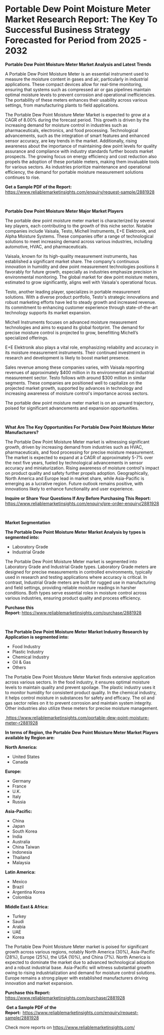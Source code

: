 <p><h1>Portable Dew Point Moisture Meter Market Research Report: The Key To Successful Business Strategy Forecasted for Period from 2025 - 2032</h1></p><p><strong>Portable Dew Point Moisture Meter Market Analysis and Latest Trends</strong></p>
<p><p>A Portable Dew Point Moisture Meter is an essential instrument used to measure the moisture content in gases and air, particularly in industrial applications. These compact devices allow for real-time monitoring, ensuring that systems such as compressed air or gas pipelines maintain optimal moisture levels to prevent corrosion and operational inefficiencies. The portability of these meters enhances their usability across various settings, from manufacturing plants to field applications.</p><p>The Portable Dew Point Moisture Meter Market is expected to grow at a CAGR of 8.00% during the forecast period. This growth is driven by the increasing demand for moisture control in industries such as pharmaceuticals, electronics, and food processing. Technological advancements, such as the integration of smart features and enhanced sensor accuracy, are key trends in the market. Additionally, rising awareness about the importance of maintaining dew point levels for quality assurance and compliance with industry standards further boosts market prospects. The growing focus on energy efficiency and cost reduction also propels the adoption of these portable meters, making them invaluable tools for various sectors. As industries prioritize maintenance and operational efficiency, the demand for portable moisture measurement solutions continues to rise.</p></p>
<p><strong>Get a Sample PDF of the Report:&nbsp;</strong> <a href="https://www.reliablemarketinsights.com/enquiry/request-sample/2881928?utm_campaign=2206&utm_medium=2&utm_source=Github&utm_content=ia&utm_term=12032025&utm_id=portable-dew-point-moisture-meter">https://www.reliablemarketinsights.com/enquiry/request-sample/2881928</a></p>
<p>&nbsp;</p>
<p><strong>Portable Dew Point Moisture Meter Major Market Players</strong></p>
<p><p>The portable dew point moisture meter market is characterized by several key players, each contributing to the growth of this niche sector. Notable companies include Vaisala, Testo, Michell Instruments, E+E Elektronik, and Alpha Moisture Systems. These companies offer a range of technological solutions to meet increasing demand across various industries, including automotive, HVAC, and pharmaceuticals.</p><p>Vaisala, known for its high-quality measurement instruments, has established a significant market share. The company's continuous innovation in humidity and dew point measurement technologies positions it favorably for future growth, especially as industries emphasize precision in environmental monitoring. The global market for dew point moisture meters, estimated to grow significantly, aligns well with Vaisala's operational focus.</p><p>Testo, another leading player, specializes in portable measurement solutions. With a diverse product portfolio, Testo's strategic innovations and robust marketing efforts have led to steady growth and increased revenue. Its commitment to enhancing customer experience through state-of-the-art technology supports its market expansion.</p><p>Michell Instruments focuses on advanced moisture measurement technologies and aims to expand its global footprint. The demand for precise moisture control is projected to grow, benefitting Michell’s specialized offerings. </p><p>E+E Elektronik also plays a vital role, emphasizing reliability and accuracy in its moisture measurement instruments. Their continued investment in research and development is likely to boost market presence.</p><p>Sales revenue among these companies varies, with Vaisala reporting revenues of approximately $400 million in its environmental and industrial measurement sector. Testo follows with around $300 million in similar segments. These companies are positioned well to capitalize on the projected market growth, supported by advances in technology and increasing awareness of moisture control's importance across sectors. </p><p>The portable dew point moisture meter market is on an upward trajectory, poised for significant advancements and expansion opportunities.</p></p>
<p>&nbsp;</p>
<p><strong>What Are The Key Opportunities For Portable Dew Point Moisture Meter Manufacturers?</strong></p>
<p><p>The Portable Dew Point Moisture Meter market is witnessing significant growth, driven by increasing demand from industries such as HVAC, pharmaceuticals, and food processing for precise moisture measurement. The market is expected to expand at a CAGR of approximately 5-7% over the next five years, fueled by technological advancements in sensor accuracy and miniaturization. Rising awareness of moisture control's impact on product quality and safety further propels adoption. Geographically, North America and Europe lead in market share, while Asia-Pacific is emerging as a lucrative region. Future outlook remains positive, with innovations likely to enhance functionality and user experience.</p></p>
<p><strong>Inquire or Share Your Questions If Any Before Purchasing This Report:</strong> <a href="https://www.reliablemarketinsights.com/enquiry/pre-order-enquiry/2881928?utm_campaign=2206&utm_medium=2&utm_source=Github&utm_content=ia&utm_term=12032025&utm_id=portable-dew-point-moisture-meter">https://www.reliablemarketinsights.com/enquiry/pre-order-enquiry/2881928</a></p>
<p>&nbsp;</p>
<p><strong>Market Segmentation</strong></p>
<p><strong>The Portable Dew Point Moisture Meter Market Analysis by types is segmented into:</strong></p>
<p><ul><li>Laboratory Grade</li><li>Industrial Grade</li></ul></p>
<p><p>The Portable Dew Point Moisture Meter market is segmented into Laboratory Grade and Industrial Grade types. Laboratory Grade meters are designed for precise measurements in controlled environments, typically used in research and testing applications where accuracy is critical. In contrast, Industrial Grade meters are built for rugged use in manufacturing and field settings, providing reliable moisture readings in harsher conditions. Both types serve essential roles in moisture control across various industries, ensuring product quality and process efficiency.</p></p>
<p><strong>Purchase this Report:&nbsp;</strong><a href="https://www.reliablemarketinsights.com/purchase/2881928?utm_campaign=2206&utm_medium=2&utm_source=Github&utm_content=ia&utm_term=12032025&utm_id=portable-dew-point-moisture-meter">https://www.reliablemarketinsights.com/purchase/2881928</a></p>
<p>&nbsp;</p>
<p><strong>The Portable Dew Point Moisture Meter Market Industry Research by Application is segmented into:</strong></p>
<p><ul><li>Food Industry</li><li>Plastic Industry</li><li>Chemical Industry</li><li>Oil & Gas</li><li>Others</li></ul></p>
<p><p>The Portable Dew Point Moisture Meter Market finds extensive application across various sectors. In the food industry, it ensures optimal moisture levels to maintain quality and prevent spoilage. The plastic industry uses it to monitor humidity for consistent product quality. In the chemical industry, it helps control moisture in substances for safety and efficacy. The oil and gas sector relies on it to prevent corrosion and maintain system integrity. Other industries also utilize these meters for precise moisture management.</p></p>
<p><a href="https://www.reliablemarketinsights.com/portable-dew-point-moisture-meter-r2881928?utm_campaign=2206&utm_medium=2&utm_source=Github&utm_content=ia&utm_term=12032025&utm_id=portable-dew-point-moisture-meter">&nbsp;https://www.reliablemarketinsights.com/portable-dew-point-moisture-meter-r2881928</a></p>
<p><strong>In terms of Region, the Portable Dew Point Moisture Meter Market Players available by Region are:</strong></p>
<p>
    <p> <strong> North America: </strong>
        <ul>
            <li>United States</li>
            <li>Canada</li>
        </ul>
        </p> 
    <p> <strong> Europe: </strong>
        <ul>
            <li>Germany</li>
            <li>France</li>
            <li>U.K.</li>
            <li>Italy</li>
            <li>Russia</li>
        </ul>
        </p> 
    <p> <strong> Asia-Pacific: </strong>
        <ul>
            <li>China</li>
            <li>Japan</li>
            <li>South Korea</li>
            <li>India</li>
            <li>Australia</li>
            <li>China Taiwan</li>
            <li>Indonesia</li>
            <li>Thailand</li>
            <li>Malaysia</li>
        </ul>
        </p> 
    <p> <strong> Latin America: </strong>
        <ul>
            <li>Mexico</li>
            <li>Brazil</li>
            <li>Argentina Korea</li>
            <li>Colombia</li>
        </ul>
        </p> 
    <p> <strong> Middle East & Africa: </strong>
        <ul>
            <li>Turkey</li>
            <li>Saudi</li>
            <li>Arabia</li>
            <li>UAE</li>
            <li>Korea</li>
        </ul>
    </p>
    </p>
<p><p>The Portable Dew Point Moisture Meter market is poised for significant growth across various regions, notably North America (30%), Asia-Pacific (28%), Europe (25%), the USA (10%), and China (7%). North America is expected to dominate the market due to advanced technological adoption and a robust industrial base. Asia-Pacific will witness substantial growth owing to rising industrialization and demand for moisture control solutions. Europe remains a strong player with established manufacturers driving innovation and market expansion.</p></p>
<p><strong>Purchase this Report: </strong><a href="https://www.reliablemarketinsights.com/purchase/2881928?utm_campaign=2206&utm_medium=2&utm_source=Github&utm_content=ia&utm_term=12032025&utm_id=portable-dew-point-moisture-meter">https://www.reliablemarketinsights.com/purchase/2881928</a></p>
<p>&nbsp;<strong>Get a Sample PDF of the Report:&nbsp;&nbsp;</strong><a href="https://www.reliablemarketinsights.com/enquiry/request-sample/2881928?utm_campaign=2206&utm_medium=2&utm_source=Github&utm_content=ia&utm_term=12032025&utm_id=portable-dew-point-moisture-meter">https://www.reliablemarketinsights.com/enquiry/request-sample/2881928</a></p>
<p><strong></strong></p>
<p>Check more reports on <a href="https://www.reliablemarketinsights.com/?utm_campaign=2206&utm_medium=2&utm_source=Github&utm_content=ia&utm_term=12032025&utm_id=portable-dew-point-moisture-meter">https://www.reliablemarketinsights.com/</a></p>